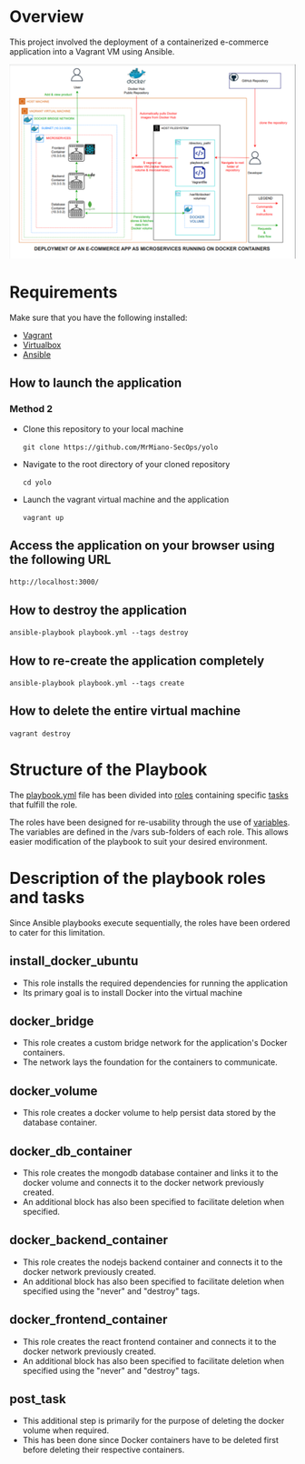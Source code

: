 # Overview
This project involved the deployment of a containerized e-commerce application into a Vagrant VM using Ansible.

![Diagram](E_comm_Architecture_Vagrant.png)

# Requirements
Make sure that you have the following installed:
- [Vagrant](https://developer.hashicorp.com/vagrant/tutorials/getting-started/getting-started-install)
- [Virtualbox](https://docs.oracle.com/en/virtualization/virtualbox/7.0/user/installation.html#installation)
- [Ansible](https://docs.ansible.com/ansible/2.9/installation_guide/intro_installation.html)

## How to launch the application 

### Method 2
- Clone this repository to your local machine

  `git clone https://github.com/MrMiano-SecOps/yolo`

- Navigate to the root directory of your cloned repository

  `cd yolo`

- Launch the vagrant virtual machine and the application

  `vagrant up`

## Access the application on your browser using the following URL
 `http://localhost:3000/`

## How to destroy the application
 `ansible-playbook playbook.yml --tags destroy`

## How to re-create the application completely
 `ansible-playbook playbook.yml --tags create`

## How to delete the entire virtual machine
 `vagrant destroy`

# Structure of the Playbook
The [playbook.yml](https://github.com/MrMiano-SecOps/yolo/blob/master/playbook.yml) file
has been divided into [roles](https://docs.ansible.com/ansible/latest/playbook_guide/playbooks_reuse_roles.html) containing specific [tasks](https://www.digitalocean.com/community/tutorials/how-to-define-tasks-in-ansible-playbooks) that fulfill the role.

The roles have been designed for re-usability through the use of [variables](https://docs.ansible.com/ansible/latest/playbook_guide/playbooks_variables.html). The variables are defined in the /vars sub-folders of each role. This allows easier modification of the playbook to suit your desired environment.

# Description of the playbook roles and tasks
Since Ansible playbooks execute sequentially, the roles have been ordered to cater for this
limitation.
## install_docker_ubuntu
- This role installs the required dependencies for running the application
- Its primary goal is to install Docker into the virtual machine

##  docker_bridge
- This role creates a custom bridge network for the application's Docker containers.
- The network lays the foundation for the containers to communicate.

##  docker_volume
- This role creates a docker volume to help persist data stored by the database container.

##  docker_db_container
- This role creates the mongodb database container and links it to the docker volume and
  connects it to the docker network previously created.
- An additional block has also been specified to facilitate deletion when specified.

##  docker_backend_container
- This role creates the nodejs backend container and connects it to the docker network
  previously created.
- An additional block has also been specified to facilitate deletion when specified using
  the "never" and "destroy" tags.

## docker_frontend_container
- This role creates the react frontend container and connects it to the docker network
  previously created.
- An additional block has also been specified to facilitate deletion when specified using
  the "never" and "destroy" tags.

## post_task
- This additional step is primarily for the purpose of deleting the docker volume when
  required.
- This has been done since Docker containers have to be deleted first before deleting their
  respective containers.